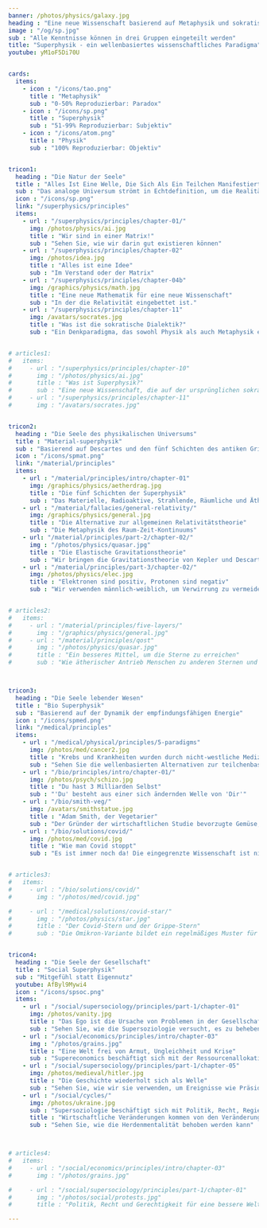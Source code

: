 ```yaml
---
banner: /photos/physics/galaxy.jpg
heading : "Eine neue Wissenschaft basierend auf Metaphysik und sokratischer Dialektik"
image : "/og/sp.jpg"
sub : "Alle Kenntnisse können in drei Gruppen eingeteilt werden"
title: "Superphysik - ein wellenbasiertes wissenschaftliches Paradigma"
youtube: yM1oF5Di70U


cards:
  items:
    - icon : "/icons/tao.png"
      title : "Metaphysik"
      sub : "0-50% Reproduzierbar: Paradox"
    - icon : "/icons/sp.png"
      title : "Superphysik"
      sub : "51-99% Reproduzierbar: Subjektiv"
    - icon : "/icons/atom.png"
      title : "Physik"
      sub : "100% Reproduzierbar: Objektiv"


tricon1:
  heading : "Die Natur der Seele"
  title : "Alles Ist Eine Welle, Die Sich Als Ein Teilchen Manifestiert"
  sub : "Das analoge Universum strömt in Echtdefinition, um die Realität zu erschaffen"
  icon : "/icons/sp.png"
  link: "/superphysics/principles"
  items:
    - url : "/superphysics/principles/chapter-01/"
      img: /photos/physics/ai.jpg 
      title : "Wir sind in einer Matrix!"
      sub : "Sehen Sie, wie wir darin gut existieren können"
    - url : "/superphysics/principles/chapter-02"
      img: /photos/idea.jpg 
      title : "Alles ist eine Idee"
      sub : "Im Verstand oder der Matrix"
    - url : "/superphysics/principles/chapter-04b"
      img: /graphics/physics/math.jpg
      title : "Eine neue Mathematik für eine neue Wissenschaft"
      sub : "In der die Relativität eingebettet ist."
    - url : "/superphysics/principles/chapter-11"
      img: /avatars/socrates.jpg     
      title : "Was ist die sokratische Dialektik?"
      sub : "Ein Denkparadigma, das sowohl Physik als auch Metaphysik ermöglicht"


# articles1:
#   items:
#     - url : "/superphysics/principles/chapter-10"
#       img : "/photos/physics/ai.jpg" 
#       title : "Was ist Superphysik?"
#       sub : "Eine neue Wissenschaft, die auf der ursprünglichen sokratischen Dialektik basiert."
#     - url : "/superphysics/principles/chapter-11"
#       img : "/avatars/socrates.jpg" 


tricon2:
  heading : "Die Seele des physikalischen Universums"
  title : "Material-superphysik"
  sub : "Basierend auf Descartes und den fünf Schichten des antiken Griechenlands, Hindus und Chinas"
  icon : "/icons/spmat.png"
  link: "/material/principles"
  items:
    - url : "/material/principles/intro/chapter-01"
      img: /graphics/physics/aetherdrag.jpg
      title : "Die fünf Schichten der Superphysik"
      sub : "Das Materielle, Radioaktive, Strahlende, Räumliche und Ätherische"
    - url : "/material/fallacies/general-relativity/"
      img: /graphics/physics/general.jpg
      title : "Die Alternative zur allgemeinen Relativitätstheorie"
      sub : "Die Metaphysik des Raum-Zeit-Kontinuums"
    - url: "/material/principles/part-2/chapter-02/"
      img : "/photos/physics/quasar.jpg"
      title : "Die Elastische Gravitationstheorie"
      sub : "Wir bringen die Gravitationstheorie von Kepler und Descartes zurück"
    - url : "/material/principles/part-3/chapter-02/"
      img: /photos/physics/elec.jpg
      title : "Elektronen sind positiv, Protonen sind negativ"
      sub : "Wir verwenden männlich-weiblich, um Verwirrung zu vermeiden"


# articles2:
#   items:
#     - url : "/material/principles/five-layers/"
#       img : "/graphics/physics/general.jpg" 
#     - url : "/material/principles/qost"
#       img : "/photos/physics/quasar.jpg"
#       title : "Ein besseres Mittel, um die Sterne zu erreichen"
#       sub : "Wie ätherischer Antrieb Menschen zu anderen Sternen und Galaxien bringen kann"



tricon3:
  heading : "Die Seele lebender Wesen"
  title : "Bio Superphysik"
  sub : "Basierend auf der Dynamik der empfindungsfähigen Energie"
  icon : "/icons/spmed.png"  
  link: "/medical/principles"
  items:
    - url : "/medical/physical/principles/5-paradigms"
      img: /photos/med/cancer2.jpg
      title : "Krebs und Krankheiten wurden durch nicht-westliche Medizin geheilt"
      sub : "Sehen Sie die wellenbasierten Alternativen zur teilchenbasierten westlichen Medizin"
    - url : "/bio/principles/intro/chapter-01/"
      img: /photos/psych/schizo.jpg 
      title : "Du hast 3 Milliarden Selbst"
      sub : "'Du' besteht aus einer sich ändernden Welle von 'Dir'"
    - url : "/bio/smith-veg/"
      img: /avatars/smithstatue.jpg 
      title : "Adam Smith, der Vegetarier"
      sub : "Der Gründer der wirtschaftlichen Studie bevorzugte Gemüse, insbesondere Kartoffeln, gegenüber Fleisch"
    - url : "/bio/solutions/covid/"
      img: /photos/med/covid.jpg 
      title : "Wie man Covid stoppt"
      sub : "Es ist immer noch da! Die eingegrenzte Wissenschaft ist nicht in der Lage, es zu lösen"


# articles3:
#   items:
#     - url : "/bio/solutions/covid/"
#       img : "/photos/med/covid.jpg" 

#     - url : "/medical/solutions/covid-star/"
#       img : "/photos/physics/star.jpg"
#       title : "Der Covid-Stern und der Grippe-Stern"
#       sub : "Die Omikron-Variante bildet ein regelmäßiges Muster für einen Covid-Stern"


tricon4:
  heading : "Die Seele der Gesellschaft"
  title : "Social Superphysik"
  sub : "Mitgefühl statt Eigennutz"
  youtube: AfByl9Mywi4  
  icon : "/icons/spsoc.png"  
  items:
    - url : "/social/supersociology/principles/part-1/chapter-01"
      img: /photos/vanity.jpg 
      title : "Das Ego ist die Ursache von Problemen in der Gesellschaft"
      sub : "Sehen Sie, wie die Supersoziologie versucht, es zu beheben"
    - url : "/social/economics/principles/intro/chapter-03"
      img : "/photos/grains.jpg" 
      title : "Eine Welt frei von Armut, Ungleichheit und Krise"
      sub : "Supereconomics beschäftigt sich mit der Ressourcenallokation und sozioökonomischen Fragen"
    - url : "/social/supersociology/principles/part-1/chapter-05"
      img: /photos/medieval/hitler.jpg 
      title : "Die Geschichte wiederholt sich als Welle"
      sub : "Sehen Sie, wie wir sie verwenden, um Ereignisse wie Präsidentschaftswahlen und Rezessionen vorherzusagen."
    - url : "/social/cycles/"
      img: /photos/ukraine.jpg      
      sub : "Supersoziologie beschäftigt sich mit Politik, Recht, Regierungsführung und anderen soziopolitischen Themen"
      title : "Wirtschaftliche Veränderungen kommen von den Veränderungen in der kollektiven Welle des Verlangens"
      sub : "Sehen Sie, wie die Herdenmentalität behoben werden kann"



# articles4:
#   items:
#     - url : "/social/economics/principles/intro/chapter-03"
#       img : "/photos/grains.jpg" 

#     - url : "/social/supersociology/principles/part-1/chapter-01"
#       img : "/photos/social/protests.jpg" 
#       title : "Politik, Recht und Gerechtigkeit für eine bessere Welt"

---
```



